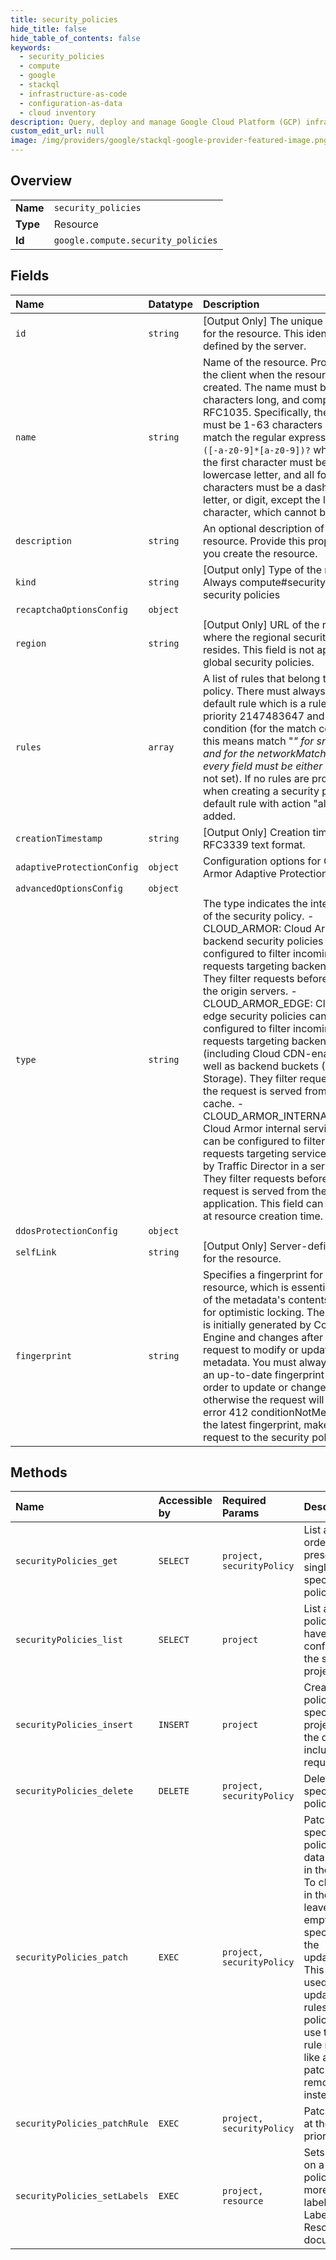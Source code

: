 ```yaml
---
title: security_policies
hide_title: false
hide_table_of_contents: false
keywords:
  - security_policies
  - compute
  - google    
  - stackql
  - infrastructure-as-code
  - configuration-as-data
  - cloud inventory
description: Query, deploy and manage Google Cloud Platform (GCP) infrastructure and resources using SQL
custom_edit_url: null
image: /img/providers/google/stackql-google-provider-featured-image.png
---
```

  
    

## Overview
<table><tbody>
<tr><td><b>Name</b></td><td><code>security_policies</code></td></tr>
<tr><td><b>Type</b></td><td>Resource</td></tr>
<tr><td><b>Id</b></td><td><code>google.compute.security_policies</code></td></tr>
</tbody></table>

## Fields
| Name | Datatype | Description |
|:-----|:---------|:------------|
| `id` | `string` | [Output Only] The unique identifier for the resource. This identifier is defined by the server. |
| `name` | `string` | Name of the resource. Provided by the client when the resource is created. The name must be 1-63 characters long, and comply with RFC1035. Specifically, the name must be 1-63 characters long and match the regular expression `[a-z]([-a-z0-9]*[a-z0-9])?` which means the first character must be a lowercase letter, and all following characters must be a dash, lowercase letter, or digit, except the last character, which cannot be a dash. |
| `description` | `string` | An optional description of this resource. Provide this property when you create the resource. |
| `kind` | `string` | [Output only] Type of the resource. Always compute#securityPolicyfor security policies |
| `recaptchaOptionsConfig` | `object` |  |
| `region` | `string` | [Output Only] URL of the region where the regional security policy resides. This field is not applicable to global security policies. |
| `rules` | `array` | A list of rules that belong to this policy. There must always be a default rule which is a rule with priority 2147483647 and match all condition (for the match condition this means match "*" for srcIpRanges and for the networkMatch condition every field must be either match "*" or not set). If no rules are provided when creating a security policy, a default rule with action "allow" will be added. |
| `creationTimestamp` | `string` | [Output Only] Creation timestamp in RFC3339 text format. |
| `adaptiveProtectionConfig` | `object` | Configuration options for Cloud Armor Adaptive Protection (CAAP). |
| `advancedOptionsConfig` | `object` |  |
| `type` | `string` | The type indicates the intended use of the security policy. - CLOUD_ARMOR: Cloud Armor backend security policies can be configured to filter incoming HTTP requests targeting backend services. They filter requests before they hit the origin servers. - CLOUD_ARMOR_EDGE: Cloud Armor edge security policies can be configured to filter incoming HTTP requests targeting backend services (including Cloud CDN-enabled) as well as backend buckets (Cloud Storage). They filter requests before the request is served from Google's cache. - CLOUD_ARMOR_INTERNAL_SERVICE: Cloud Armor internal service policies can be configured to filter HTTP requests targeting services managed by Traffic Director in a service mesh. They filter requests before the request is served from the application. This field can be set only at resource creation time. |
| `ddosProtectionConfig` | `object` |  |
| `selfLink` | `string` | [Output Only] Server-defined URL for the resource. |
| `fingerprint` | `string` | Specifies a fingerprint for this resource, which is essentially a hash of the metadata's contents and used for optimistic locking. The fingerprint is initially generated by Compute Engine and changes after every request to modify or update metadata. You must always provide an up-to-date fingerprint hash in order to update or change metadata, otherwise the request will fail with error 412 conditionNotMet. To see the latest fingerprint, make get() request to the security policy. |
## Methods
| Name | Accessible by | Required Params | Description |
|:-----|:--------------|:----------------|:------------|
| `securityPolicies_get` | `SELECT` | `project, securityPolicy` | List all of the ordered rules present in a single specified policy. |
| `securityPolicies_list` | `SELECT` | `project` | List all the policies that have been configured for the specified project. |
| `securityPolicies_insert` | `INSERT` | `project` | Creates a new policy in the specified project using the data included in the request. |
| `securityPolicies_delete` | `DELETE` | `project, securityPolicy` | Deletes the specified policy. |
| `securityPolicies_patch` | `EXEC` | `project, securityPolicy` | Patches the specified policy with the data included in the request. To clear fields in the rule, leave the fields empty and specify them in the updateMask. This cannot be used to be update the rules in the policy. Please use the per rule methods like addRule, patchRule, and removeRule instead. |
| `securityPolicies_patchRule` | `EXEC` | `project, securityPolicy` | Patches a rule at the specified priority. |
| `securityPolicies_setLabels` | `EXEC` | `project, resource` | Sets the labels on a security policy. To learn more about labels, read the Labeling Resources documentation. |
